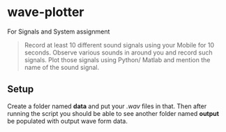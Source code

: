 # wave-plotter
For Signals and System assignment

> Record at least 10 different sound signals using your Mobile for 10
> seconds. Observe various sounds in around you and record such signals.
> Plot those signals using Python/ Matlab and mention the name of the
> sound signal.

## Setup
Create a folder named **data** and put your *.wav* files in that. Then after running the script you should be able to see another folder named **output** be populated with output wave form data.
